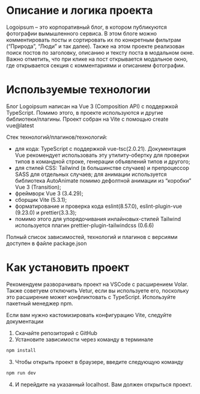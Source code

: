 # Описание и логика проекта

Logoipsum – это корпоративный блог, в котором публикуются фотографии вымышленного сервиса. В этом блоге можно комментировать посты и сортировать их по конкретным фильтрам (“Природа”, “Люди” и так далее). Также на этом проекте реализован поиск постов по заголовку, описанию и тексту поста в модальном окне. Важно отметить, что при клике на пост открывается модальное окно, где открывается секция с комментариями и описанием фотографии.

# Используемые технологии

Блог Logoipsum написан на Vue 3 (Composition API) с поддержкой TypeScript. Помимо этого, в проекте используются и другие библиотеки/плагины. Проект собран на Vite с помощью create vue@latest

Стек технологий/плагинов/технологий:

- для кода: TypeScript с поддержкой vue-tsc(2.0.21). Документация Vue рекомендует использовать эту утилиту-обертку для проверки типов в командной строке, генерации объявлений типов и другого;
- для стилей CSS: Tailwind (в большинстве случаев) и препроцессор SASS для отдельных случаев;
  для анимации используется библиотека AutoAnimate помимо дефолтной анимации из “коробки” Vue 3 (Transition);
- фреймворк Vue 3 (3.4.29);
- сборщик Vite (5.3.1);
- форматирование и проверка кода eslint(8.57.0), eslint-plugin-vue (9.23.0) и prettier(3.3.3);
- помимо этого для упорядочивания инлайновых-стилей Tailwind используется плагин prettier-plugin-tailwindcss (0.6.6)

Полный список зависимостей, технологий и плагинов с версиями доступен в файле package.json

# Как установить проект

Рекомендуем разворачивать проект на VSCode с расширением Volar. Также советуем отключить Vetur, если вы используете его, поскольку это расширение может конфликтовать с TypeScript. Используйте пакетный менеджер npm.

Если вам нужно кастомизировать конфигурацию Vite, следуйте документации

1. Скачайте репозиторий с GitHub
2. Установите зависимости через команду в терминале

```sh
npm install
```

3. Чтобы открыть проект в браузере, введите следующую команду

```sh
npm run dev
```

4. И перейдите на указанный localhost. Вам должен открыться проект.
